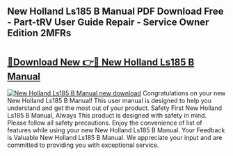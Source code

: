 ## New Holland Ls185 B Manual PDF Download Free - Part-tRV User Guide Repair - Service Owner Edition 2MFRs

# <h2><a href="http://bc95372.oget.top/?id=New+Holland+Ls185+B+Manual">🔗Download New 👉🔴 New Holland Ls185 B Manual</a></h2>

[![New Holland Ls185 B Manual new download](https://i.imgur.com/5g1atiW.png)](http://bc95372.oget.top/?id=New+Holland+Ls185+B+Manual)
Congratulations on your new New Holland Ls185 B Manual! This user manual is designed to help you understand and get the most out of your product. Safety First New Holland Ls185 B Manual, Always This product is designed with safety in mind. Please follow all safety precautions. Enjoy the convenience of list of features while using your new New Holland Ls185 B Manual. Your Feedback is Valuable New Holland Ls185 B Manual. We appreciate your input and are committed to providing you with exceptional service.
